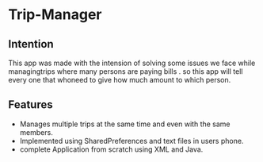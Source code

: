 # Trip-Manager

## Intention
This app was made with the intension of solving some issues we face while managingtrips where many persons are paying bills . so this app will tell every one that whoneed to give how much amount to which person.

## Features
* Manages multiple trips at the same time and even with the same members.
* Implemented using SharedPreferences and text files in users phone.
* complete Application from scratch using XML and Java.
